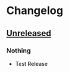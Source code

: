 # Changelog

## [Unreleased]

### Nothing

- Test Release


[Unreleased]: https://github.com/Qwitqwit/qwit-desktop/compare/v1.5.0...HEAD
